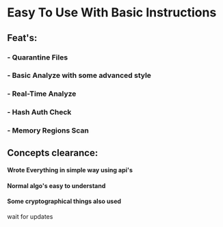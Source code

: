 # Easy To Use With Basic Instructions
## Feat's:
### - Quarantine Files
### - Basic Analyze with some advanced style
### - Real-Time Analyze
### - Hash Auth Check
### - Memory Regions Scan
## Concepts clearance:
#### Wrote Everything in simple way using api's
#### Normal algo's easy to understand
#### Some cryptographical things also used 
wait for updates
